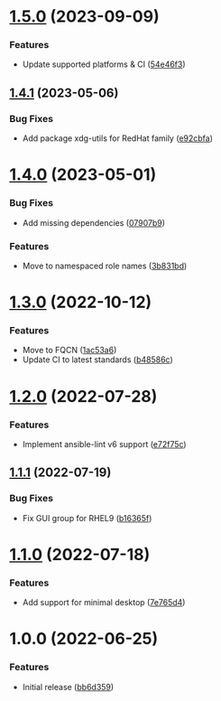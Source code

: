 # [1.5.0](https://github.com/de-it-krachten/ansible-role-gnome_desktop/compare/v1.4.1...v1.5.0) (2023-09-09)


### Features

* Update supported platforms & CI ([54e46f3](https://github.com/de-it-krachten/ansible-role-gnome_desktop/commit/54e46f3a89aa20c904842258ba8e4cab7f696a52))

## [1.4.1](https://github.com/de-it-krachten/ansible-role-gnome_desktop/compare/v1.4.0...v1.4.1) (2023-05-06)


### Bug Fixes

* Add package xdg-utils for RedHat family ([e92cbfa](https://github.com/de-it-krachten/ansible-role-gnome_desktop/commit/e92cbfa1d7872e8a702e45341ec5fdce6ae4d999))

# [1.4.0](https://github.com/de-it-krachten/ansible-role-gnome_desktop/compare/v1.3.0...v1.4.0) (2023-05-01)


### Bug Fixes

* Add missing dependencies ([07907b9](https://github.com/de-it-krachten/ansible-role-gnome_desktop/commit/07907b9f55c305bfd8883ea9769618ef4cd6e538))


### Features

* Move to namespaced role names ([3b831bd](https://github.com/de-it-krachten/ansible-role-gnome_desktop/commit/3b831bd9f2512568eca35ebe1a2c3d4a125d494b))

# [1.3.0](https://github.com/de-it-krachten/ansible-role-gnome_desktop/compare/v1.2.0...v1.3.0) (2022-10-12)


### Features

* Move to FQCN ([1ac53a6](https://github.com/de-it-krachten/ansible-role-gnome_desktop/commit/1ac53a6ec11d6bf1688dec5ff818812faf770fb2))
* Update CI to latest standards ([b48586c](https://github.com/de-it-krachten/ansible-role-gnome_desktop/commit/b48586c6b03ab4e6ae10580bb8c3e96aaf97e948))

# [1.2.0](https://github.com/de-it-krachten/ansible-role-gnome_desktop/compare/v1.1.1...v1.2.0) (2022-07-28)


### Features

* Implement ansible-lint v6 support ([e72f75c](https://github.com/de-it-krachten/ansible-role-gnome_desktop/commit/e72f75c3810019a64472962014333ce67bb06468))

## [1.1.1](https://github.com/de-it-krachten/ansible-role-gnome_desktop/compare/v1.1.0...v1.1.1) (2022-07-19)


### Bug Fixes

* Fix GUI group for RHEL9 ([b16365f](https://github.com/de-it-krachten/ansible-role-gnome_desktop/commit/b16365fd4e6ab52f8ccb2e59b5b1ac167b5a5982))

# [1.1.0](https://github.com/de-it-krachten/ansible-role-gnome_desktop/compare/v1.0.0...v1.1.0) (2022-07-18)


### Features

* Add support for minimal desktop ([7e765d4](https://github.com/de-it-krachten/ansible-role-gnome_desktop/commit/7e765d41681df617c1e7dd442c571fac62718945))

# 1.0.0 (2022-06-25)


### Features

* Initial release ([bb6d359](https://github.com/de-it-krachten/ansible-role-gnome_desktop/commit/bb6d35945f7430ca3dc5dec0b4cd26f45e50f5ce))
